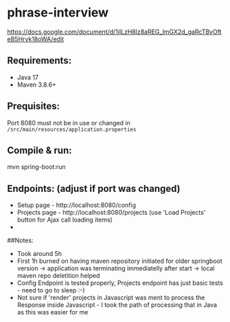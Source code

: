 # phrase-interview
https://docs.google.com/document/d/1ilLzH8lz8aREG_lmGX2d_gaRcTBvOfteB5Hrvk18oWA/edit

## Requirements:
- Java 17
- Maven 3.8.6+

## Prequisites:
Port 8080 must not be in use or changed in ```/src/main/resources/application.properties```

## Compile & run:
mvn spring-boot:run

## Endpoints: (adjust if port was changed)
- Setup page - http://localhost:8080/config
- Projects page - http://localhost:8080/projects (use 'Load Projects' button for Ajax call loading items)
- 
##Notes:
- Took around 5h
- First 1h burned on having maven repository initiated for older springboot version -> application was terminating immediatelly after start -> local maven repo deletition helped
- Config Endpoint is tested properly, Projects endpoint has just basic tests - need to go to sleep :-)
- Not sure if 'render' projects in Javascript was ment to process the Response inside Javascript - I took the path of processing that in Java as this was easier for me
